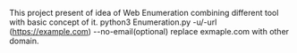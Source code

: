 This project present of idea of Web Enumeration combining different tool with basic concept of it.
python3 Enumeration.py -u/-url (https://example.com) --no-email(optional)
replace exmaple.com with other domain.
